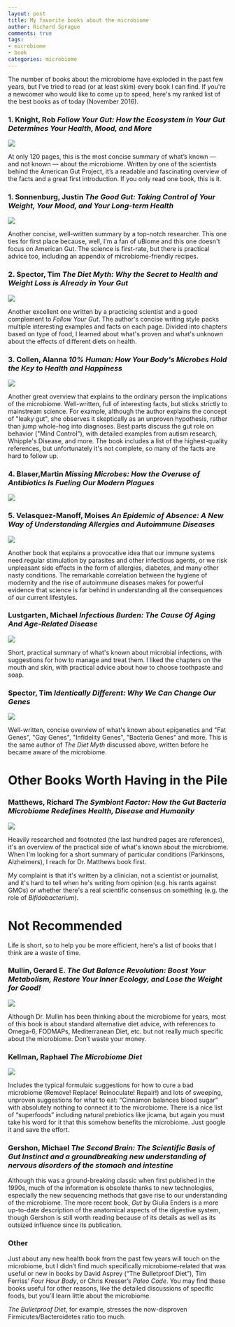 ```yaml
---
layout: post
title: My favorite books about the microbiome
author: Richard Sprague
comments: true
tags:
- microbiome
- book
categories: microbiome
---
```

The number of books about the microbiome have exploded in the past few years, but I've tried to read (or at least skim) every book I can find. If you're a newcomer who would like to come up to speed, here's my ranked list of the best books as of today (November 2016).

### 1\. Knight, Rob *Follow Your Gut: How the Ecosystem in Your Gut Determines Your Health, Mood, and More*

![](https://ws-na.amazon-adsystem.com/widgets/q?_encoding=UTF8&ASIN=1476784744&Format=_SL160_&ID=AsinImage&MarketPlace=US&ServiceVersion=20070822&WS=1&tag=richasprag-20)

At only 120 pages, this is the most concise summary of what’s known — and not known — about the microbiome. Written by one of the scientists behind the American Gut Project, it’s a readable and fascinating overview of the facts and a great first introduction. If you only read one book, this is it.

### 1\. Sonnenburg, Justin *The Good Gut: Taking Control of Your Weight, Your Mood, and Your Long-term Health*

![](https://ws-na.amazon-adsystem.com/widgets/q?_encoding=UTF8&ASIN=0143108085&Format=_SL160_&ID=AsinImage&MarketPlace=US&ServiceVersion=20070822&WS=1&tag=richasprag-20)

Another concise, well-written summary by a top-notch researcher. This one ties for first place because, well, I'm a fan of uBiome and this one doesn't focus on American Gut. The science is first-rate, but there is practical advice too, including an appendix of microbiome-friendly recipes.

### 2\. Spector, Tim *The Diet Myth: Why the Secret to Health and Weight Loss is Already in Your Gut*

![](https://ws-na.amazon-adsystem.com/widgets/q?_encoding=UTF8&ASIN=029760919X&Format=_SL160_&ID=AsinImage&MarketPlace=US&ServiceVersion=20070822&WS=1&tag=richasprag-20)

Another excellent one written by a practicing scientist and a good complement to *Follow Your Gut*. The author's concise writing style packs multiple interesting examples and facts on each page. Divided into chapters based on type of food, I learned about what's proven and what's unknown about the effects of different diets on health.

### 3\. Collen, Alanna *10% Human: How Your Body's Microbes Hold the Key to Health and Happiness*

![](https://ws-na.amazon-adsystem.com/widgets/q?_encoding=UTF8&ASIN=0062345990&Format=_SL160_&ID=AsinImage&MarketPlace=US&ServiceVersion=20070822&WS=1&tag=richasprag-20)

Another great overview that explains to the ordinary person the implications of the microbiome. Well-written, full of interesting facts, but sticks strictly to mainstream science. For example, although the author explains the concept of "leaky gut", she observes it skeptically as an unproven hypothesis, rather than jump whole-hog into diagnoses. Best parts discuss the gut role on behavior ("Mind Control"), with detailed examples from autism research, Whipple's Disease, and more. The book includes a list of the highest-quality references, but unfortunately it's not complete, so many of the facts are hard to follow up.

### 4\. Blaser,Martin *Missing Microbes: How the Overuse of Antibiotics Is Fueling Our Modern Plagues*

![](https://ws-na.amazon-adsystem.com/widgets/q?_encoding=UTF8&ASIN=1250069270&Format=_SL160_&ID=AsinImage&MarketPlace=US&ServiceVersion=20070822&WS=1&tag=richasprag-20)

### 5\. Velasquez-Manoff, Moises *An Epidemic of Absence: A New Way of Understanding Allergies and Autoimmune Diseases*

![](https://ws-na.amazon-adsystem.com/widgets/q?_encoding=UTF8&ASIN=1439199396&Format=_SL160_&ID=AsinImage&MarketPlace=US&ServiceVersion=20070822&WS=1&tag=richasprag-20)

Another book that explains a provocative idea that our immune systems need regular stimulation by parasites and other infectious agents, or we risk unpleasant side effects in the form of allergies, diabetes, and many other nasty conditions. The remarkable correlation between the hygiene of modernity and the rise of autoimmune diseases makes for powerful evidence that science is far behind in understanding all the consequences of our current lifestyles.


### Lustgarten, Michael *Infectious Burden: The Cause Of Aging And Age-Related Disease*
![](https://ws-na.amazon-adsystem.com/widgets/q?_encoding=UTF8&ASIN=B01G48A88A&Format=_SL160_&ID=AsinImage&MarketPlace=US&ServiceVersion=20070822&WS=1&tag=richasprag-20)

Short, practical summary of what's known about microbial infections, with suggestions for how to manage and treat them. I liked the chapters on the mouth and skin, with practical advice about how to choose toothpaste and soap.

### Spector, Tim *Identically Different: Why We Can Change Our Genes*

![](https:///ws-na.amazon-adsystem.com/widgets/q?_encoding=UTF8&ASIN=B00X76SVYQ&Format=_SL160_&ID=AsinImage&MarketPlace=US&ServiceVersion=20070822&WS=1&tag=richasprag-20)

Well-written, concise overview of what's known about epigenetics and "Fat Genes", "Gay Genes", "Infidelity Genes", "Bacteria Genes" and more. This is the same author of *The Diet Myth* discussed above, written before he became aware of the microbiome. 

# Other Books Worth Having in the Pile

### Matthews, Richard *The Symbiont Factor: How the Gut Bacteria Microbiome Redefines Health, Disease and Humanity*

![](https://ws-na.amazon-adsystem.com/widgets/q?_encoding=UTF8&ASIN=1500553948&Format=_SL160_&ID=AsinImage&MarketPlace=US&ServiceVersion=20070822&WS=1&tag=richasprag-20)

Heavily researched and footnoted (the last hundred pages are references), it's an overview of the practical side of what's known about the microbiome. When I'm looking for a short summary of particular conditions (Parkinsons, Alzheimers), I reach for Dr. Matthews book first.

My complaint is that it's written by a clinician, not a scientist or journalist, and it's hard to tell when he's writing from opinion (e.g. his rants against GMOs) or whether there's a real scientific consensus on something (e.g. the role of *Bifidobacterium*).

# Not Recommended 

Life is short, so to help you be more efficient, here's a list of books that I think are a waste of time. 

### Mullin, Gerard E. *The Gut Balance Revolution: Boost Your Metabolism, Restore Your Inner Ecology, and Lose the Weight for Good!*

![](https://ws-na.amazon-adsystem.com/widgets/q?_encoding=UTF8&ASIN=1623364019&Format=_SL160_&ID=AsinImage&MarketPlace=US&ServiceVersion=20070822&WS=1&tag=richasprag-20_)

Although Dr. Mullin has been thinking about the microbiome for years, most of this book is about standard alternative diet advice, with references to Omega-6, FODMAPs, Mediterranean Diet, etc. but not really much specific about the microbiome. Don’t waste your money.

### Kellman, Raphael *The Microbiome Diet* 

![](https://ws-na.amazon-adsystem.com/widgets/q?_encoding=UTF8&ASIN=0738218111&Format=_SL160_&ID=AsinImage&MarketPlace=US&ServiceVersion=20070822&WS=1&tag=richasprag-20)

Includes the typical formulaic suggestions for how to cure a bad microbiome (Remove! Replace! Reinoculate! Repair!) and lots of sweeping, unproven suggestions for what to eat: “Cinnamon balances blood sugar” with absolutely nothing to connect it to the microbiome. There is a nice list of “superfoods” including natural prebiotics like jicama, but again you must take his word for it that this somehow benefits the microbiome. Just google it and save the effort.

### Gershon, Michael *The Second Brain: The Scientific Basis of Gut Instinct and a groundbreaking new understanding of nervous disorders of the stomach and intestine*


Although this was a ground-breaking classic when first published in the 1990s, much of the information is obsolete thanks to new technologies, especially the new sequencing methods that gave rise to our understanding of the microbiome. The more recent book, *Gut* by Giulia Enders is a more up-to-date description of the anatomical aspects of the digestive system, though Gershon is still worth reading because of its details as well as its outsized influence since its publication.




### Other

Just about any new health book from the past few years will touch on the microbiome, but I didn’t find much specifically microbiome-related that was useful or new in books by David Asprey (“The Bulletproof Diet”), Tim Ferriss’ *Four Hour Body*, or Chris Kresser’s *Paleo Code*. You may find these books useful for other reasons, like the detailed discussions of specific foods, but you’ll learn little about the microbiome.

*The Bulletproof Diet*, for example, stresses the now-disproven Firmicutes/Bacteroidetes ratio too much.